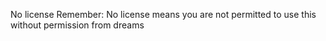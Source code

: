 No license
Remember: No license means you are not permitted to use this without permission from dreams